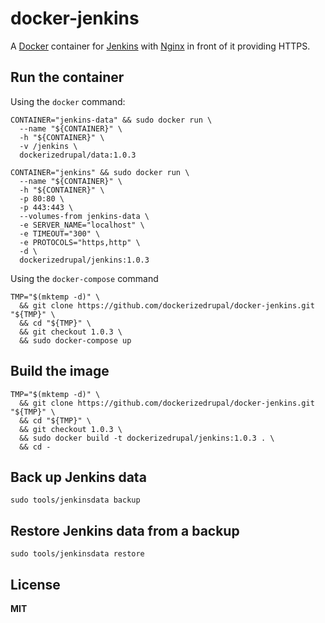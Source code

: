 # docker-jenkins

A [Docker](https://docker.com/) container for [Jenkins](http://jenkins-ci.org/) with [Nginx](http://nginx.org/) in front of it providing HTTPS.

## Run the container

Using the `docker` command:

    CONTAINER="jenkins-data" && sudo docker run \
      --name "${CONTAINER}" \
      -h "${CONTAINER}" \
      -v /jenkins \
      dockerizedrupal/data:1.0.3

    CONTAINER="jenkins" && sudo docker run \
      --name "${CONTAINER}" \
      -h "${CONTAINER}" \
      -p 80:80 \
      -p 443:443 \
      --volumes-from jenkins-data \
      -e SERVER_NAME="localhost" \
      -e TIMEOUT="300" \
      -e PROTOCOLS="https,http" \
      -d \
      dockerizedrupal/jenkins:1.0.3

Using the `docker-compose` command

    TMP="$(mktemp -d)" \
      && git clone https://github.com/dockerizedrupal/docker-jenkins.git "${TMP}" \
      && cd "${TMP}" \
      && git checkout 1.0.3 \
      && sudo docker-compose up

## Build the image

    TMP="$(mktemp -d)" \
      && git clone https://github.com/dockerizedrupal/docker-jenkins.git "${TMP}" \
      && cd "${TMP}" \
      && git checkout 1.0.3 \
      && sudo docker build -t dockerizedrupal/jenkins:1.0.3 . \
      && cd -

## Back up Jenkins data

    sudo tools/jenkinsdata backup
    
## Restore Jenkins data from a backup

    sudo tools/jenkinsdata restore

## License

**MIT**
